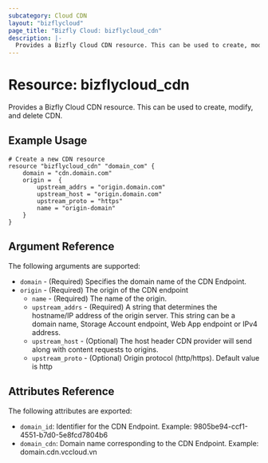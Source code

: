 ```yaml
---
subcategory: Cloud CDN
layout: "bizflycloud"
page_title: "Bizfly Cloud: bizflycloud_cdn"
description: |-
  Provides a Bizfly Cloud CDN resource. This can be used to create, modify, and delete CDN.
---
```


# Resource: bizflycloud_cdn

Provides a Bizfly Cloud CDN resource. This can be used to create,
modify, and delete CDN.

## Example Usage

```hcl
# Create a new CDN resource
resource "bizflycloud_cdn" "domain_com" {
    domain = "cdn.domain.com"
    origin =  {
        upstream_addrs = "origin.domain.com"
        upstream_host = "origin.domain.com"
        upstream_proto = "https"
        name = "origin-domain"
    }
}
```

## Argument Reference

The following arguments are supported:

* `domain` - (Required) Specifies the domain name of the CDN Endpoint.
* `origin` - (Required) The origin of the CDN endpoint
  - `name` - (Required) The name of the origin.
  - `upstream_addrs` - (Required) A string that determines the hostname/IP address of the origin server. This string can be a domain name, Storage Account endpoint, Web App endpoint or IPv4 address.
  - `upstream_host` - (Optional) The host header CDN provider will send along with content requests to origins.
  - `upstream_proto` - (Optional) Origin protocol (http/https). Default value is http

## Attributes Reference

The following attributes are exported:

* `domain_id`: Identifier for the CDN Endpoint. Example: 9805be94-ccf1-4551-b7d0-5e8fcd7804b6
* `domain_cdn`: Domain name corresponding to the CDN Endpoint. Example: domain.cdn.vccloud.vn
